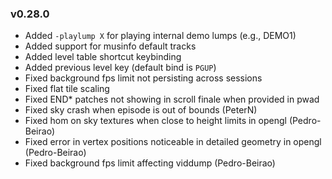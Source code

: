 ### v0.28.0
- Added `-playlump X` for playing internal demo lumps (e.g., DEMO1)
- Added support for musinfo default tracks
- Added level table shortcut keybinding
- Added previous level key (default bind is `PGUP`)
- Fixed background fps limit not persisting across sessions
- Fixed flat tile scaling
- Fixed END* patches not showing in scroll finale when provided in pwad
- Fixed sky crash when episode is out of bounds (PeterN)
- Fixed hom on sky textures when close to height limits in opengl (Pedro-Beirao)
- Fixed error in vertex positions noticeable in detailed geometry in opengl (Pedro-Beirao)
- Fixed background fps limit affecting viddump (Pedro-Beirao)